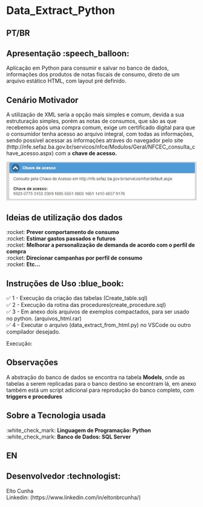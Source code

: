 # Data_Extract_Python

<h2> PT/BR  </h2>
<h2>Apresentação  :speech_balloon:	</h2> 
Aplicação em Python para consumir e salvar no banco de dados, informações dos produtos de notas fiscais de consumo, direto de um arquivo estático HTML, 
com layout pré definido.

<h2>Cenário Motivador </h2> 
A utilização de XML seria a opção mais simples e comum, devida a sua estruturação simples, porém as notas de consumos, que são as que recebemos após uma compra 
comum, exige um certificado digital para que o consumidor tenha acesso ao arquivo integral, com todas as informações, sendo possível acessar as informações
atráves do navegador pelo site </br> (http://nfe.sefaz.ba.gov.br/servicos/nfce/Modulos/Geral/NFCEC_consulta_chave_acesso.aspx) com a <strong>chave de acesso.</strong>


![alt text](https://github.com/eltonbrcunha/Data_Extract_Python/blob/main/img/img_chave_de_acesso.jpg)



<h2>Ideias de utilização dos dados </h2>
:rocket: <strong> Prever comportamento de consumo </strong> </br>
:rocket: <strong> Estimar gastos passados e futuros </strong> </br>
:rocket: <strong> Melhorar a personalização de demanda de acordo com o perfil de compra </strong> </br>
:rocket:<strong> Direcionar campanhas por perfil de consumo </strong> </br>
:rocket: <strong> Etc...</strong> 

<h2>Instruções de Uso :blue_book:	</h2>

:white_check_mark: 1 - Execução da criação das tabelas (Create_table.sql) </br> 
:white_check_mark: 2 - Execução da rotina das procedures(create_procedure.sql) </br>
:white_check_mark: 3 - Em anexo dois arquivos de exemplos compactados, para ser usado no python. (arquivos_html.rar) </br>
:white_check_mark: 4 - Executar o arquivo (data_extract_from_html.py) no VSCode ou outro compilador desejado.

Execução: 



<h2>Observações</h2>
A abstração do banco de dados se encontra na tabela <strong>Models</strong>, onde as tabelas a serem replicadas para o banco destino se encontram lá, em anexo também está um script 
adicional para reprodução do banco completo, com <strong>triggers e procedures </strong>

<h2>Sobre a Tecnologia usada</h2>
:white_check_mark: <strong>Linguagem de Programação: Python </strong> </br>
:white_check_mark: <strong>Banco de Dados:  SQL Server </strong> </br>

<h2> EN </h2>



<h2> Desenvolvedor :technologist:</h2>
Elto Cunha </br>
Linkedin: (https://www.linkedin.com/in/eltonbrcunha/)
